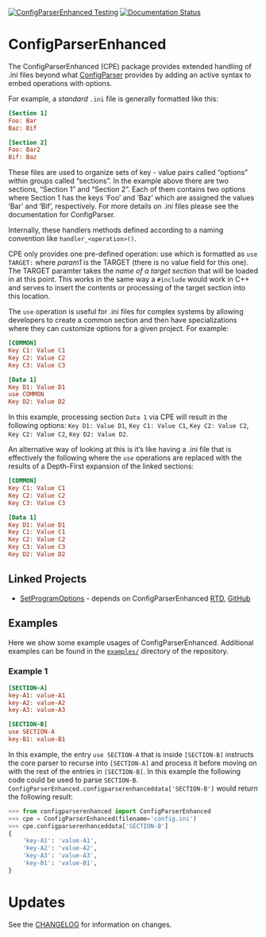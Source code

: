 <!-- Github Badges -->
[![ConfigParserEnhanced Testing](https://github.com/sandialabs/ConfigParserEnhanced/actions/workflows/test-driver-core.yml/badge.svg)](https://github.com/sandialabs/ConfigParserEnhanced/actions/workflows/test-driver-core.yml)
[![Documentation Status](https://readthedocs.org/projects/configparserenhanced/badge/?version=latest)](https://configparserenhanced.readthedocs.io/en/latest/?badge=latest)



ConfigParserEnhanced
====================

The ConfigParserEnhanced (CPE) package provides extended
handling of .ini files beyond what [ConfigParser][1] provides
by adding an active syntax to embed operations with options.

For example, a *standard* `.ini` file is generally formatted like this:

```ini
[Section 1]
Foo: Bar
Baz: Bif

[Section 2]
Foo: Bar2
Bif: Baz
```

These files are used to organize sets of key - value pairs called
“options” within groups called “sections”. In the example above
there are two sections, “Section 1” and “Section 2”. Each of them
contains two options where Section 1 has the keys ‘Foo’ and ‘Baz’
which are assigned the values ‘Bar’ and ‘Bif’, respectively. For
more details on .ini files please see the documentation for
ConfigParser.

Internally, these handlers methods defined according to a naming
convention like `handler_<operation>()`.

CPE only provides one pre-defined operation: use which is formatted as
`use TARGET:` where *param1* is the TARGET (there is no value field for this
one). The TARGET paramter takes the *name of a target section* that will be
loaded in at this point. This works in the same way a `#include` would
work in C++ and serves to insert the contents or processing of the
target section into this location.

The `use` operation is useful for .ini files for complex systems by allowing
developers to create a common section and then have specializations where
they can customize options for a given project. For example:

```ini
[COMMON]
Key C1: Value C1
Key C2: Value C2
Key C3: Value C3

[Data 1]
Key D1: Value D1
use COMMON
Key D2: Value D2
```

In this example, processing section `Data 1` via CPE will result in
the following options: `Key D1: Value D1`, `Key C1: Value C1`,
`Key C2: Value C2`, `Key C2: Value C2`, `Key D2: Value D2`.

An alternative way of looking at this is it’s like having a .ini file that
is effectively the following where the `use` operations are replaced with the
results of a Depth-First expansion of the linked sections:

```ini
[COMMON]
Key C1: Value C1
Key C2: Value C2
Key C3: Value C3

[Data 1]
Key D1: Value D1
Key C1: Value C1
Key C2: Value C2
Key C3: Value C3
Key D2: Value D2
```

Linked Projects
---------------
- [SetProgramOptions][3] - depends on ConfigParserEnhanced [RTD][4], [GitHub][5]

Examples
--------
Here we show some example usages of ConfigParserEnhanced.
Additional examples can be found in the [`examples/`](examples) directory
of the repository.

### Example 1

```ini
[SECTION-A]
key-A1: value-A1
key-A2: value-A2
key-A3: value-A3

[SECTION-B]
use SECTION-A
key-B1: value-B1
```

In this example, the entry `use SECTION-A` that is inside `[SECTION-B]` instructs the core
parser to recurse into `[SECTION-A]` and process it before moving on with the rest of the
entries in `[SECTION-B]`.  In this example the following code could be used to parse
`SECTION-B`.
`ConfigParserEnhanced.configparserenhanceddata['SECTION-B']` would return the following
result:

```python
>>> from configparserenhanced import ConfigParserEnhanced
>>> cpe = ConfigParserEnhanced(filename='config.ini')
>>> cpe.configparserenhanceddata['SECTION-B']
{
    'key-A1': 'value-A1',
    'key-A2': 'value-A2',
    'key-A3': 'value-A3',
    'key-B1': 'value-B1',
}
```

Updates
=======
See the [CHANGELOG][2] for information on changes.


[1]: https://docs.python.org/3/library/configparser.html
[2]: https://github.com/sandialabs/ConfigParserEnhanced/blob/master/CHANGELOG.md
[3]: https://pypi.org/project/setprogramoptions/
[4]: https://setprogramoptions.readthedocs.io/en/latest
[5]: https://github.com/sandialabs/SetProgramOptions
